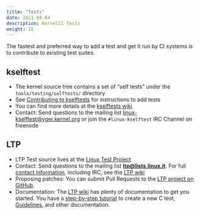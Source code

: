 ```yaml
---
title: "Tests"
date: 2021-08-04
description: KernelCI Tests
weight: 15
---
```


The fastest and preferred way to add a test and get it run by CI systems is to
contribute to existing test suites:

## kselftest

* The kernel source tree contains a set of “self tests” under the
  `tools/testing/selftests/` directory
* See [Contributing to
  kselftests](https://www.kernel.org/doc/html/latest/dev-tools/kselftest.html#contributing-new-tests)
  for instructions to add tests
* You can find more details at the [kselftests
  wiki](https://kselftest.wiki.kernel.org)
* Contact: Send questions to the mailing list
  [linux-kselftest@vger.kernel.org](mailto:linux-kselftest@vger.kernel.org) or
  join the `#linux-kselftest` IRC Channel on freenode

## LTP

* LTP Test source lives at the [Linux Test Project](https://linux-test-project.github.io/)
* Contact: Send questions to the mailing list **ltp@lists.linux.it**. For full [contact information](https://github.com/linux-test-project/ltp/wiki/Contact-Info), including IRC, see the [LTP wiki](https://github.com/linux-test-project/ltp/wiki/Developers)
* Proposing patches: You can submit Pull Requests to the [LTP project on GitHub](https://github.com/linux-test-project/ltp).
* Documentation: The [LTP wiki](https://github.com/linux-test-project/ltp/wiki/Developers) has plenty of documentation to get you started.  You have a [step-by-step tutorial](https://github.com/linux-test-project/ltp/blob/master/doc/c-test-tutorial-simple.txt) to create a new C test, [Guidelines](https://github.com/linux-test-project/ltp/blob/master/doc/test-writing-guidelines.txt), and other documentation.
